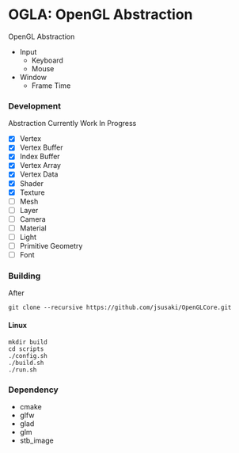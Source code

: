 # OGLA: OpenGL Abstraction

OpenGL Abstraction
- Input
    - Keyboard
    - Mouse
- Window
    - Frame Time

### Development
Abstraction Currently Work In Progress
- [x] Vertex
- [x] Vertex Buffer
- [x] Index Buffer
- [x] Vertex Array
- [x] Vertex Data
- [x] Shader
- [x] Texture
- [ ] Mesh
- [ ] Layer
- [ ] Camera
- [ ] Material
- [ ] Light
- [ ] Primitive Geometry
- [ ] Font

### Building

After 
```
git clone --recursive https://github.com/jsusaki/OpenGLCore.git
```

#### Linux
```
mkdir build
cd scripts
./config.sh
./build.sh
./run.sh
```

### Dependency
- cmake
- glfw
- glad
- glm
- stb_image